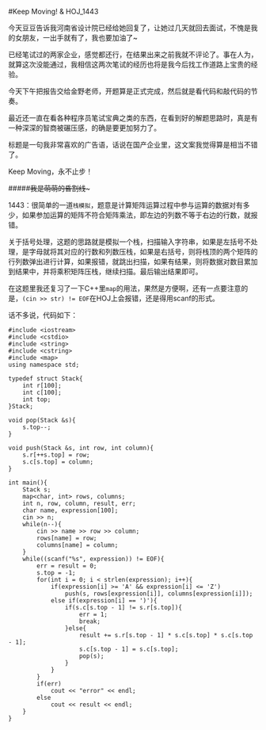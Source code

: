 #Keep Moving! & HOJ_1443  

今天豆豆告诉我河南省设计院已经给她回复了，让她过几天就回去面试，不愧是我的女朋友，一出手就有了，我也要加油了~  

已经笔试过的两家企业，感觉都还行，在结果出来之前我就不评论了。事在人为，就算这次没能通过，我相信这两次笔试的经历也将是我今后找工作道路上宝贵的经验。  

今天下午把报告交给金野老师，开题算是正式完成，然后就是看代码和敲代码的节奏。  

最近还一直在看各种程序员笔试宝典之类的东西，在看到好的解题思路时，真是有一种深深的智商被碾压感，的确是要更加努力了。  

标题是一句我非常喜欢的广告语，话说在国产企业里，这文案我觉得算是相当不错了。  

Keep Moving，永不止步！  

#####~~~~~~~~~~~~我是萌萌的昏割线~~~~~~~~~~~~~  

1443：很简单的一道```栈模拟```，题意是计算矩阵运算过程中参与运算的数据对有多少，如果参加运算的矩阵不符合矩阵乘法，即左边的列数不等于右边的行数，就报错。  

关于括号处理，这题的思路就是模拟一个栈，扫描输入字符串，如果是左括号不处理，是字母就将其对应的行数和列数压栈，如果是右括号，则将栈顶的两个矩阵的行列数弹出进行计算，如果报错，就跳出扫描，如果有结果，则将数据对数目累加到结果中，并将乘积矩阵压栈，继续扫描。最后输出结果即可。  

在这题里我还复习了一下C++里```map```的用法，果然是方便啊，还有一点要注意的是，```(cin >> str) != EOF```在HOJ上会报错，还是得用scanf的形式。  

话不多说，代码如下：  

	#include <iostream>
	#include <cstdio>
	#include <string>
	#include <cstring>
	#include <map>
	using namespace std;
	
	typedef struct Stack{
    	int r[100];
    	int c[100];
    	int top;
	}Stack;

	void pop(Stack &s){
    	s.top--;
	}

	void push(Stack &s, int row, int column){
    	s.r[++s.top] = row;
    	s.c[s.top] = column;
	}
	
	int main(){
    	Stack s;
    	map<char, int> rows, columns;
    	int n, row, column, result, err;
    	char name, expression[100];
    	cin >> n;
    	while(n--){
        	cin >> name >> row >> column;
        	rows[name] = row;
        	columns[name] = column;
    	}
    	while((scanf("%s", expression)) != EOF){
        	err = result = 0;
        	s.top = -1;
        	for(int i = 0; i < strlen(expression); i++){
            	if(expression[i] >= 'A' && expression[i] <= 'Z')
                	push(s, rows[expression[i]], columns[expression[i]]);
            	else if(expression[i] == ')'){
                	if(s.c[s.top - 1] != s.r[s.top]){
                   	 	err = 1;
                    	break;
                	}else{
                    	result += s.r[s.top - 1] * s.c[s.top] * s.c[s.top - 1];
                    	s.c[s.top - 1] = s.c[s.top];
                    	pop(s);
                	}
            	}
        	}
        	if(err)
            	cout << "error" << endl;
        	else
            	cout << result << endl;
    	}
	}
